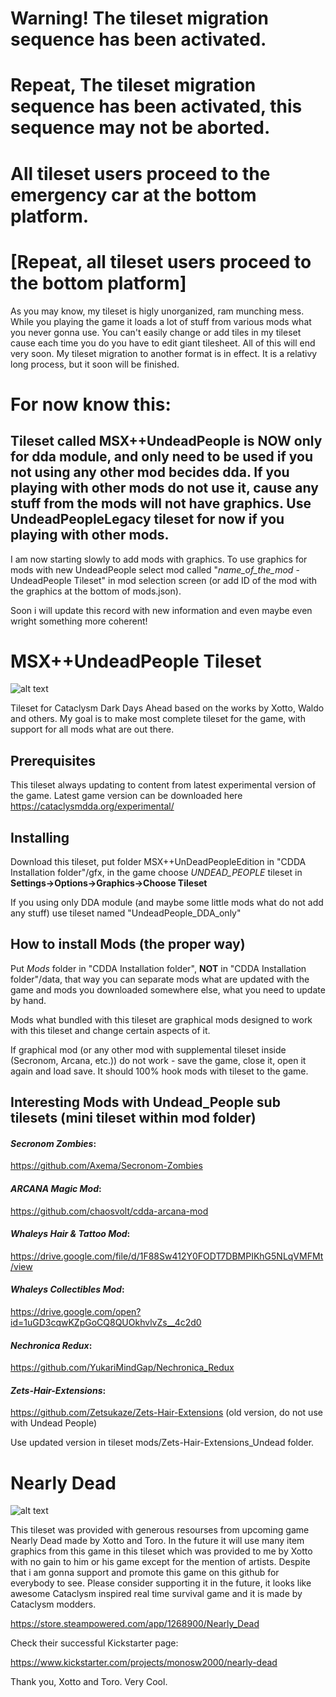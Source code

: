 # Warning! The tileset migration sequence has been activated.

# Repeat, The tileset migration sequence has been activated, this sequence may not be aborted.

# All tileset users proceed to the emergency car at the bottom platform.

# [Repeat, all tileset users proceed to the bottom platform]

 As you may know, my tileset is higly unorganized, ram munching mess. While you playing the game it loads a lot of stuff from various mods what you never gonna use. You can't easily change or add tiles in my tileset cause each time you do you have to edit giant tilesheet. All of this will end very soon. My tileset migration to another format is in effect.
It is a relativy long process, but it soon will be finished.
# For now know this: 
## Tileset called MSX++UndeadPeople is NOW only for dda module, and only need to be used if you not using any other mod becides dda. If you playing with other mods do not use it, cause any stuff from the mods will not have graphics. Use  UndeadPeopleLegacy tileset for now if you playing with other mods.

I am now starting slowly to add mods with graphics. To use graphics for mods with new UndeadPeople select mod called "*name_of_the_mod* - UndeadPeople Tileset" in mod selection screen (or add ID of the mod with the graphics at the bottom of mods.json).

Soon i will update this record with new information and even maybe even wright something more coherent!

# MSX++UndeadPeople Tileset

![alt text](https://i.imgur.com/BFQzWtC.png)

Tileset for Cataclysm Dark Days Ahead based on the works by Xotto, Waldo and others. My goal is to make most complete tileset for the game, with support for all mods what are out there.


## Prerequisites

This tileset always updating to content from latest experimental version of the game.
Latest game version can be downloaded here https://cataclysmdda.org/experimental/

## Installing

Download this tileset, put folder MSX++UnDeadPeopleEdition in "CDDA Installation folder"/gfx, in the game choose *UNDEAD_PEOPLE* tileset in **Settings->Options->Graphics->Choose Tileset**

If you using only DDA module (and maybe some little mods what do not add any stuff) use tileset named "UndeadPeople_DDA_only"

## How to install Mods (the proper way)
Put *Mods* folder in "CDDA Installation folder", **NOT**  in "CDDA Installation folder"/data, that way you can separate mods what are updated with the game and mods you downloaded somewhere else, what you need to update by hand.

Mods what bundled with this tileset are graphical mods designed to work with this tileset and change certain aspects of it.

If graphical mod (or any other mod with supplemental tileset inside (Secronom, Arcana, etc.)) do not work - save the game, close it, open it again and load save. It should 100% hook mods with tileset to the game.

## Interesting Mods with Undead_People sub tilesets (mini tileset within mod folder)

#### *Secronom Zombies*:
https://github.com/Axema/Secronom-Zombies

#### *ARCANA Magic Mod*:
https://github.com/chaosvolt/cdda-arcana-mod

#### *Whaleys Hair & Tattoo Mod*:
https://drive.google.com/file/d/1F88Sw412Y0FODT7DBMPIKhG5NLqVMFMt/view

#### *Whaleys Collectibles Mod*:
https://drive.google.com/open?id=1uGD3cqwKZpGoCQ8QUOkhvlvZs__4c2d0

#### *Nechronica Redux*:
https://github.com/YukariMindGap/Nechronica_Redux

#### *Zets-Hair-Extensions*:
https://github.com/Zetsukaze/Zets-Hair-Extensions (old version, do not use with Undead People)

Use updated version in tileset mods/Zets-Hair-Extensions_Undead folder.

# Nearly Dead

![alt text](https://steamcdn-a.akamaihd.net/steam/apps/1268900/header.jpg)

This tileset was provided with generous resourses from upcoming game Nearly Dead made by Xotto and Toro. In the future it will use many item graphics from this game in this tileset which was provided to me by Xotto with no gain to him or his game except for the mention of artists. Despite that i am gonna support and promote this game on this github for everybody to see. Please consider supporting it in the future, it looks like awesome Cataclysm inspired real time survival game and it is made by Cataclysm modders.

https://store.steampowered.com/app/1268900/Nearly_Dead

Check their successful Kickstarter page:

https://www.kickstarter.com/projects/monosw2000/nearly-dead





Thank you, Xotto and Toro. Very Cool.
